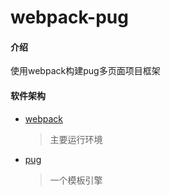 # webpack-pug

#### 介绍
使用webpack构建pug多页面项目框架

#### 软件架构
* [webpack](https://webpack.js.org)
    > 主要运行环境
* [pug](https://pugjs.org)
    >一个模板引擎

